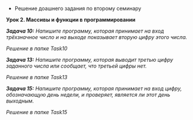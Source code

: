 * Решение доашнего задания по второму семинару

**Урок 2. Массивы и функции в программировании**

_**Задача 10:** Напишите программу, которая принимает на вход трёхзначное число и на выходе показывает вторую цифру этого числа._

*Решение в папке Task10*

_**Задача 13:** Напишите программу, которая выводит третью цифру заданного числа или сообщает, что третьей цифры нет._

*Решение в папке Task13*

_**Задача 15:** Напишите программу, которая принимает на вход цифру, обозначающую день недели, и проверяет, является ли этот день выходным._

*Решение в папке Task15*